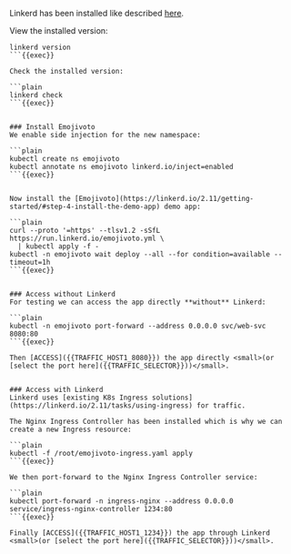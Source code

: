 
Linkerd has been installed like described [here](https://linkerd.io/getting-started).

View the installed version:

```plain
linkerd version
```{{exec}}

Check the installed version:

```plain
linkerd check
```{{exec}}


### Install Emojivoto
We enable side injection for the new namespace:

```plain
kubectl create ns emojivoto
kubectl annotate ns emojivoto linkerd.io/inject=enabled
```{{exec}}


Now install the [Emojivoto](https://linkerd.io/2.11/getting-started/#step-4-install-the-demo-app) demo app:

```plain
curl --proto '=https' --tlsv1.2 -sSfL https://run.linkerd.io/emojivoto.yml \
  | kubectl apply -f -
kubectl -n emojivoto wait deploy --all --for condition=available --timeout=1h
```{{exec}}


### Access without Linkerd
For testing we can access the app directly **without** Linkerd:

```plain
kubectl -n emojivoto port-forward --address 0.0.0.0 svc/web-svc 8080:80
```{{exec}}

Then [ACCESS]({{TRAFFIC_HOST1_8080}}) the app directly <small>(or [select the port here]({{TRAFFIC_SELECTOR}}))</small>.


### Access with Linkerd
Linkerd uses [existing K8s Ingress solutions](https://linkerd.io/2.11/tasks/using-ingress) for traffic.

The Nginx Ingress Controller has been installed which is why we can create a new Ingress resource:

```plain
kubectl -f /root/emojivoto-ingress.yaml apply
```{{exec}}

We then port-forward to the Nginx Ingress Controller service:

```plain
kubectl port-forward -n ingress-nginx --address 0.0.0.0 service/ingress-nginx-controller 1234:80
```{{exec}}

Finally [ACCESS]({{TRAFFIC_HOST1_1234}}) the app through Linkerd <small>(or [select the port here]({{TRAFFIC_SELECTOR}}))</small>.
